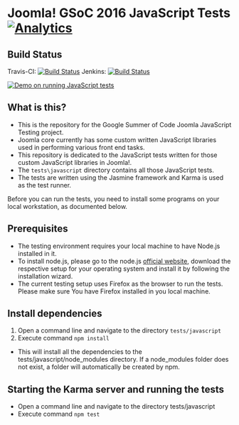 Joomla! GSoC 2016 JavaScript Tests [![Analytics](https://ga-beacon.appspot.com/UA-544070-3/joomla-cms/readme)](https://github.com/igrigorik/ga-beacon)
====================

Build Status
---------------------
Travis-CI: [![Build Status](https://travis-ci.org/joomla/joomla-cms.svg?branch=staging)](https://travis-ci.org/joomla/joomla-cms)
Jenkins: [![Build Status](http://build.joomla.org/job/cms/badge/icon)](http://build.joomla.org/job/cms/)

[![Demo on running JavaScript tests](http://img.youtube.com/vi/Tp_mLqMhRuA/0.jpg)](http://www.youtube.com/watch?v=Tp_mLqMhRuA)

What is this?
---------------------
* This is the repository for the Google Summer of Code Joomla JavaScript Testing project.
* Joomla core currently has some custom written JavaScript libraries used in performing various front end tasks.
* This repository is dedicated to the JavaScript tests written for those custom JavaScript libraries in Joomla!.
* The `tests\javascript` directory contains all those JavaScript tests.
* The tests are written using the Jasmine framework and Karma is used as the test runner.

Before you can run the tests, you need to install some programs on your local workstation, as documented below.

Prerequisites
---------------------
* The testing environment requires your local machine to have Node.js installed in it.
* To install node.js, please go to the node.js [official website](https://nodejs.org/en/), download the respective setup for your operating system and install it by following the installation wizard.
* The current testing setup uses Firefox as the browser to run the tests. Please make sure You have Firefox installed in you local machine.

Install dependencies
---------------------
1. Open a command line and navigate to the directory `tests/javascript`
2. Execute command  `npm install`
  * This will install all the dependencies to the tests/javascript/node_modules directory. If a node_modules folder does not exist, a folder will automatically be created by npm.

Starting the Karma server and running the tests
---------------------
* Open a command line and navigate to the directory tests/javascript
* Execute command `npm test`
